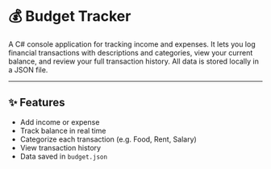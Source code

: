 # 💰 Budget Tracker 

A C# console application for tracking income and expenses. 
It lets you log financial transactions with descriptions and categories, view your current balance, and review your full transaction history. 
All data is stored locally in a JSON file.

---

## ✨ Features

- Add income or expense
- Track balance in real time
- Categorize each transaction (e.g. Food, Rent, Salary)
- View transaction history
- Data saved in `budget.json`

